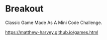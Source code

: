 # Breakout
Classic Game Made As A Mini Code Challenge.

https://matthew-harvey.github.io/games.html
